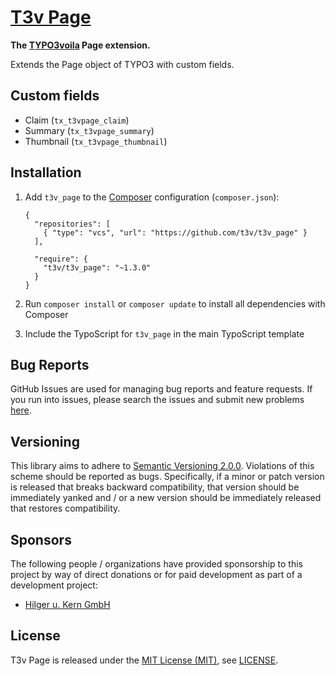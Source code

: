 [T3v Page]
==========

**The [TYPO3voila] Page extension.**

Extends the Page object of TYPO3 with custom fields.

Custom fields
-------------

* Claim (`tx_t3vpage_claim`)
* Summary (`tx_t3vpage_summary`)
* Thumbnail (`tx_t3vpage_thumbnail`)

Installation
------------

1. Add `t3v_page` to the [Composer] configuration (`composer.json`):

    ```
    {
      "repositories": [
        { "type": "vcs", "url": "https://github.com/t3v/t3v_page" }
      ],

      "require": {
        "t3v/t3v_page": "~1.3.0"
      }
    }
    ```

2. Run `composer install` or `composer update` to install all dependencies with Composer

3. Include the TypoScript for `t3v_page` in the main TypoScript template

Bug Reports
-----------

GitHub Issues are used for managing bug reports and feature requests. If you run into issues, please search the issues
and submit new problems [here].

Versioning
----------

This library aims to adhere to [Semantic Versioning 2.0.0]. Violations of this scheme should be reported as bugs.
Specifically, if a minor or patch version is released that breaks backward compatibility, that version should be
immediately yanked and / or a new version should be immediately released that restores compatibility.

Sponsors
--------

The following people / organizations have provided sponsorship to this project by way of direct donations or for paid
development as part of a development project:

* [Hilger u. Kern GmbH]

License
-------

T3v Page is released under the [MIT License (MIT)], see [LICENSE].

[Composer]: https://getcomposer.org "Dependency Manager for PHP"
[here]: https://github.com/t3v/t3v_page/issues "GitHub Issue Tracker"
[Hilger u. Kern GmbH]: http://www.hilger-kern.de "Hilger u. Kern GmbH"
[LICENSE]: https://raw.githubusercontent.com/t3v/t3v_page/master/LICENSE "License"
[MIT License (MIT)]: http://opensource.org/licenses/MIT "The MIT License (MIT)"
[Semantic Versioning 2.0.0]: http://semver.org "Semantic Versioning 2.0.0"
[T3v Page]: https://t3v.github.io/t3v_page/ "The TYPO3voila Page extension."
[TYPO3voila]: https://github.com/t3v "“UH LÁLÁ, TYPO3!”"